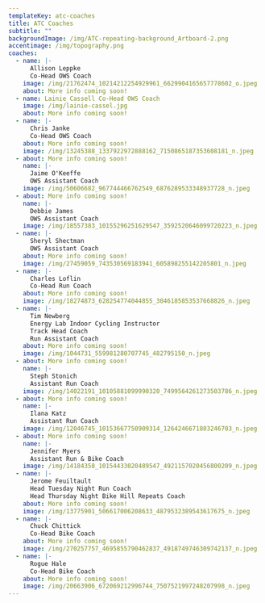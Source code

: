 ```yaml
---
templateKey: atc-coaches
title: ATC Coaches
subtitle: ""
backgroundImage: /img/ATC-repeating-background_Artboard-2.png
accentimage: /img/topography.png
coaches:
  - name: |-
      Allison Leppke
      Co-Head OWS Coach
    image: /img/21762474_10214212254929961_6629904165657778602_o.jpeg
    about: More info coming soon!
  - name: Lainie Cassell Co-Head OWS Coach
    image: /img/lainie-cassel.jpg
    about: More info coming soon!
  - name: |-
      Chris Janke
      Co-Head OWS Coach
    about: More info coming soon!
    image: /img/13245388_1337922972888162_7150865187353608181_n.jpeg
  - about: More info coming soon!
    name: |-
      Jaime O'Keeffe
      OWS Assistant Coach
    image: /img/50606682_967744466762549_6876289533348937728_n.jpeg
  - about: More info coming soon!
    name: |-
      Debbie James
      OWS Assistant Coach
    image: /img/18557383_10155296251629547_3592520646099720223_n.jpeg
  - name: |-
      Sheryl Shectman
      OWS Assistant Coach
    about: More info coming soon!
    image: /img/27459059_743530569183941_605898255142205801_n.jpeg
  - name: |-
      Charles Loflin
      Co-Head Run Coach
    about: More info coming soon!
    image: /img/18274873_628254774044855_3046185853537668826_n.jpeg
  - name: |-
      Tim Newberg
      Energy Lab Indoor Cycling Instructor
      Track Head Coach
      Run Assistant Coach
    about: More info coming soon!
    image: /img/1044731_559981280707745_482795150_n.jpeg
  - about: More info coming soon!
    name: |-
      Steph Stonich
      Assistant Run Coach
    image: /img/14022191_10105881099990320_7499564261273503786_n.jpeg
  - about: More info coming soon!
    name: |-
      Ilana Katz
      Assistant Run Coach
    image: /img/12046745_10153667750909314_1264246671803246703_n.jpeg
  - about: More info coming soon!
    name: |-
      Jennifer Myers
      Assistant Run & Bike Coach
    image: /img/14184358_10154433020489547_4921157020456800209_n.jpeg
  - name: |-
      Jerome Feuiltault
      Head Tuesday Night Run Coach
      Head Thursday Night Bike Hill Repeats Coach
    about: More info coming soon!
    image: /img/13775901_506617006208633_4879532389543617675_n.jpeg
  - name: |-
      Chuck Chittick
      Co-Head Bike Coach
    about: More info coming soon!
    image: /img/270257757_4695855790462837_4918749746309742137_n.jpeg
  - name: |-
      Rogue Hale
      Co-Head Bike Coach
    about: More info coming soon!
    image: /img/20663906_672069212996744_7507521997248207998_n.jpeg
---
```

